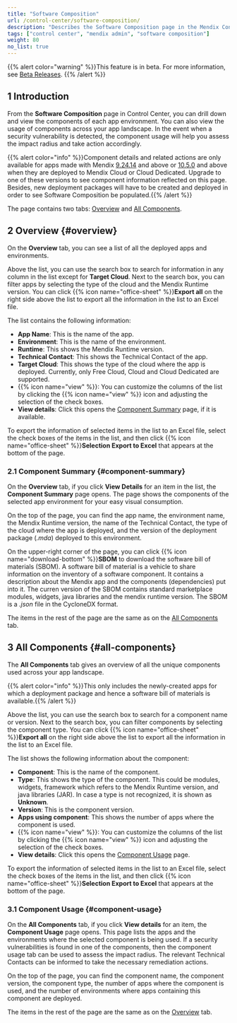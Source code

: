 ```yaml
---
title: "Software Composition"
url: /control-center/software-composition/
description: "Describes the Software Composition page in the Mendix Control Center."
tags: ["control center", "mendix admin", "software composition"]
weight: 80
no_list: true
---
```


{{% alert color="warning" %}}This feature is in beta. For more information, see [Beta Releases](/releasenotes/beta-features). {{% /alert %}}

## 1 Introduction

From the **Software Composition** page in Control Center, you can drill down and view the components of each app environment. You can also view the usage of components across your app landscape. In the event when a security vulnerability is detected, the component usage will help you assess the impact radius and take action accordingly.

{{% alert color="info" %}}Component details and related actions are only available for apps made with Mendix [9.24.14](/releasenotes/studio-pro/9.24/#92414) and above or [10.5.0](/releasenotes/studio-pro/10.5/#1050) and above when they are deployed to Mendix Cloud or Cloud Dedicated. Upgrade to one of these versions to see component information reflected on this page. Besides, new deployment packages will have to be created and deployed in order to see Software Composition be populated.{{% /alert %}}

The page contains two tabs: [Overview](#overview) and [All Components](#all-components).

## 2 Overview {#overview}

On the **Overview** tab, you can see a list of all the deployed apps and environments.

Above the list, you can use the search box to search for information in any column in the list except for **Target Cloud**. Next to the search box, you can filter apps by selecting the type of the cloud and the Mendix Runtime version. You can click {{% icon name="office-sheet" %}}**Export all** on the right side above the list to export all the information in the list to an Excel file.

The list contains the following information:

* **App Name**: This is the name of the app.
* **Environment**: This is the name of the environment.
* **Runtime**: This shows the Mendix Runtime version.
* **Technical Contact**: This shows the Technical Contact of the app.
* **Target Cloud**: This shows the type of the cloud where the app is deployed. Currently, only Free Cloud, Cloud and Cloud Dedicated are supported.
* {{% icon name="view" %}}: You can customize the columns of the list by clicking the {{% icon name="view" %}} icon and adjusting the selection of the check boxes.
* **View details**: Click this opens the [Component Summary](#component-summary) page, if it is available.

To export the information of selected items in the list to an Excel file, select the check boxes of the items in the list, and then click {{% icon name="office-sheet" %}}**Selection Export to Excel** that appears at the bottom of the page.

### 2.1 Component Summary {#component-summary}

On the **Overview** tab, if you click **View Details** for an item in the list, the **Component Summary** page opens. The page shows the components of the selected app environment for your easy visual consumption.

On the top of the page, you can find the app name, the environment name, the Mendix Runtime version, the name of the Technical Contact, the type of the cloud where the app is deployed, and the version of the deployment package (*.mda*) deployed to this environment.

On the upper-right corner of the page, you can click {{% icon name="download-bottom" %}}**SBOM** to download the software bill of materials (SBOM). A software bill of material is a vehicle to share information on the inventory of a software component. It contains a description about the Mendix app and the components (dependencies) put into it. The curren  version of the SBOM contains standard marketplace modules, widgets, java libraries and the mendix runtime version. The SBOM is a *.json* file in the CycloneDX format.

The items in the rest of the page are the same as on the [All Components](#all-components) tab.

## 3 All Components {#all-components}

The **All Components** tab gives an overview of all the unique components used across your app landscape. 

{{% alert color="info" %}}This only includes the newly-created apps for which a deployment package and hence a software bill of materials is available.{{% /alert %}}

Above the list, you can use the search box to search for a component name or version. Next to the search box, you can filter components by selecting the component type.  You can click {{% icon name="office-sheet" %}}**Export all** on the right side above the list to export all the information in the list to an Excel file.

The list shows the following information about the component:

* **Component**: This is the name of the component.
* **Type**: This shows the type of the component. This could be modules, widgets, framework which refers to the Mendix Runtime version, and java libraries (JAR). In case a type is not recognized, it is shown as **Unknown**.
* **Version**: This is the component version.
* **Apps using component**: This shows the number of apps where the component is used.
* {{% icon name="view" %}}: You can customize the columns of the list by clicking the {{% icon name="view" %}} icon and adjusting the selection of the check boxes.
* **View details**: Click this opens the [Component Usage](#component-usage) page.

To export the information of selected items in the list to an Excel file, select the check boxes of the items in the list, and then click {{% icon name="office-sheet" %}}**Selection Export to Excel** that appears at the bottom of the page.

### 3.1 Component Usage {#component-usage}

On the **All Components** tab, if you click **View details** for an item, the **Component Usage** page opens. This page lists the apps and the environments where the selected component is being used. If a security vulnerabilities is found in one of the components, then the component usage tab can be used to assess  the impact radius. The relevant Technical Contacts can be informed to take the necessary remediation actions.

On the top of the page, you can find the component name, the component version, the component type, the number of apps where the component is used, and the number of environments where apps containing this component are deployed.

The items in the rest of the page are the same as on the [Overview](#overview) tab.
